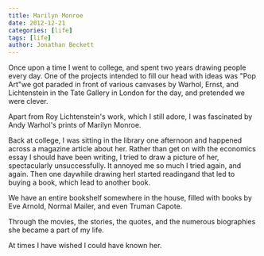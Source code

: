```yaml
---
title: Marilyn Monroe
date: 2012-12-21
categories: [life]
tags: [life]
author: Jonathan Beckett
---
```


Once upon a time I went to college, and spent two years drawing people every day. One of the projects intended to fill our head with ideas was "Pop Art"we got paraded in front of various canvases by Warhol, Ernst, and Lichtenstein in the Tate Gallery in London for the day, and pretended we were clever.

Apart from Roy Lichtenstein's work, which I still adore, I was fascinated by Andy Warhol's prints of Marilyn Monroe.

Back at college, I was sitting in the library one afternoon and happened across a magazine article about her. Rather than get on with the economics essay I should have been writing, I tried to draw a picture of her, spectacularly unsuccessfully. It annoyed me so much I tried again, and again. Then one daywhile drawing herI started readingand that led to buying a book, which lead to another book.

We have an entire bookshelf somewhere in the house, filled with books by Eve Arnold, Normal Mailer, and even Truman Capote.

Through the movies, the stories, the quotes, and the numerous biographies she became a part of my life.

At times I have wished I could have known her.